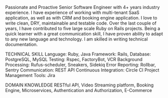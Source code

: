 Passionate and Proactive Senior Software Engineer with 4+ years industry experience. I have experience of working with multi-tenant SaaS application, as well as with CRM and booking engine application. I love to write clean, DRY, maintainable and testable code. Over the last couple of years, I have contributed to five large scale Ruby on Rails projects. Being a quick learner with a great communication skill, I have proven ability to adapt to any new language and technology. I am skilled in writing technical documentation.

TECHNICAL SKILL
Language: Ruby, Java
Framework: Rails,
Database: PostgreSQL, MySQL
Testing: Rspec, FactoryBot, VCR
Background Processing: Rufus-scheduler, Sneakers, Sidekiq
Error Reporting: Rollbar, Sentry
Communication: REST API
Continuous Integration: Circle CI
Project Management Tools: Jira

DOMAIN KNOWLEDGE
RESTful API, Video Streaming platform, Booking Engine, Microservices, Authentication and Authorization, E-Commerce